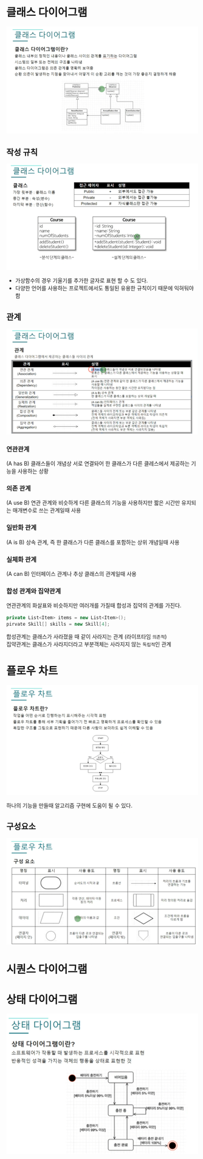 # 클래스 다이어그램

![](./ClassDiagram1.png)

## 작성 규칙

![](ClassDiagram2.png)
+ 가상함수의 경우 기울기를 추가한 글자로 표현 할 수 도 있다.
+ 다양한 언어를 사용하는 프로젝트에서도 통일된 유용한 규칙이기 때문에 익혀둬야 함

## 관계
![](./ClassDiagram3.png)

### 연관관계
(A has B) 클래스들이 개념상 서로 연결돠어 한 클래스가 다른 클레스에서 제공하는 기능을 사용하는 상황

### 의존 관계
(A use B) 연관 관계와 비슷하게 다른 클래스의 기능을 사용하지만 짧은 시간만 유지되는 매개변수로 쓰는 관계일때 사용

### 일반화 관계 
(A is B) 상속 관계, 즉 한 클래스가 다른 클래스를 포함하는 상위 개념일때 사용

### 실체화 관계
(A can B) 인터페이스 관계나 추상 클래스의 관계일때 사용

### 합성 관계와 집약관계
연관관계의 화살표와 비슷하지만 여러개를 가질때 합성과 집약의 관계를 가진다.
``` c#
private List<Item> items = new List<Item>();
pirvate Skill[] skills = new Skill[4];
```
합성관계는 클래스가 사라졌을 때 같이 사라지는 관계 (라이프타임 `의존적`)   
집약관계는 클래스가 사라지더라고 부분객체는 사라지지 않는 `독립적`인 관계

# 플로우 차트

![](./FlowChart1.png)

하나의 기능을 만들때 알고리즘 구현에 도움이 될 수 있다.


## 구성요소

![](./FlowChart2.png)


# 시퀀스 다이어그램

# 상태 다이어그램
![](StateDiagram.png)

